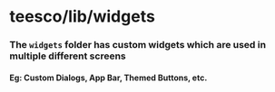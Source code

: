 # teesco/lib/widgets

### The `widgets` folder has custom widgets which are used in multiple different screens

#### Eg: Custom Dialogs, App Bar, Themed Buttons, etc.